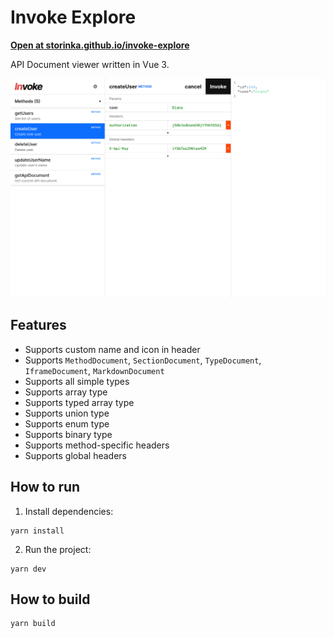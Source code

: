 # Invoke Explore

**[Open at storinka.github.io/invoke-explore](https://storinka.github.io/invoke-explore/)**

API Document viewer written in Vue 3.

![screenshot](screenshot.png)

## Features

- Supports custom name and icon in header
- Supports `MethodDocument`, `SectionDocument`, `TypeDocument`, `IframeDocument`, `MarkdownDocument`
- Supports all simple types
- Supports array type
- Supports typed array type
- Supports union type
- Supports enum type
- Supports binary type
- Supports method-specific headers
- Supports global headers

## How to run

1. Install dependencies:

```shell
yarn install
```

2. Run the project:

```shell
yarn dev
```

## How to build

```shell
yarn build
```
